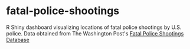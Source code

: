 # fatal-police-shootings
R Shiny dashboard visualizing locations of fatal police shootings by U.S. police. Data obtained from The Washington Post's [Fatal Police Shootings Database](https://github.com/washingtonpost/data-police-shootings)
